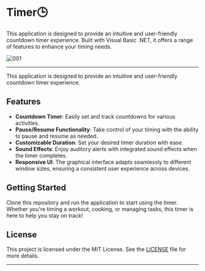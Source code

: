 # Timer🕒

This application is designed to provide an intuitive and user-friendly countdown timer experience. Built with Visual Basic .NET, it offers a range of features to enhance your timing needs.


![001](https://github.com/user-attachments/assets/eca26745-0404-4240-a4fe-042adb1956a8)

---


This application is designed to provide an intuitive and user-friendly countdown timer experience.

## Features

- **Countdown Timer**: Easily set and track countdowns for various activities.
- **Pause/Resume Functionality**: Take control of your timing with the ability to pause and resume as needed.
- **Customizable Duration**: Set your desired timer duration with ease.
- **Sound Effects**: Enjoy auditory alerts with integrated sound effects when the timer completes.
- **Responsive UI**: The graphical interface adapts seamlessly to different window sizes, ensuring a consistent user experience across devices.

## Getting Started

Clone this repository and run the application to start using the timer. Whether you're timing a workout, cooking, or managing tasks, this timer is here to help you stay on track!

## License

This project is licensed under the MIT License. See the [LICENSE](LICENSE.txt) file for more details.

---
